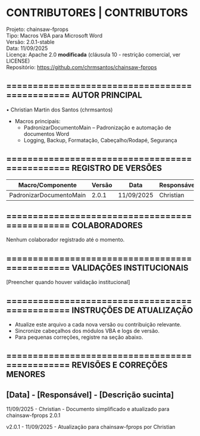 CONTRIBUTORES | CONTRIBUTORS
===============================================

Projeto: chainsaw-fprops  
Tipo: Macros VBA para Microsoft Word  
Versão: 2.0.1-stable  
Data: 11/09/2025  
Licença: Apache 2.0 **modificada** (cláusula 10 - restrição comercial, ver LICENSE)  
Repositório: <https://github.com/chrmsantos/chainsaw-fprops>

===============================================
AUTOR PRINCIPAL
-----------------------------------------------

• Christian Martin dos Santos (chrmsantos)

- Macros principais:  
  - PadronizarDocumentoMain – Padronização e automação de documentos Word  
  - Logging, Backup, Formatação, Cabeçalho/Rodapé, Segurança

===============================================
REGISTRO DE VERSÕES
-----------------------------------------------

Macro/Componente         | Versão     | Data        | Responsável
-------------------------|------------|-------------|-------------
PadronizarDocumentoMain  | 2.0.1      | 11/09/2025  | Christian

===============================================
COLABORADORES
-----------------------------------------------

Nenhum colaborador registrado até o momento.

===============================================
VALIDAÇÕES INSTITUCIONAIS
-----------------------------------------------

[Preencher quando houver validação institucional]

===============================================
INSTRUÇÕES DE ATUALIZAÇÃO
-----------------------------------------------

- Atualize este arquivo a cada nova versão ou contribuição relevante.
- Sincronize cabeçalhos dos módulos VBA e logs de versão.
- Para pequenas correções, registre na seção abaixo.

===============================================
REVISÕES E CORREÇÕES MENORES
-----------------------------------------------

[Data] - [Responsável] - [Descrição sucinta]
-------------------------------------------------

11/09/2025 - Christian - Documento simplificado e atualizado para chainsaw-fprops 2.0.1

v2.0.1 - 11/09/2025 - Atualização para chainsaw-fprops por Christian
